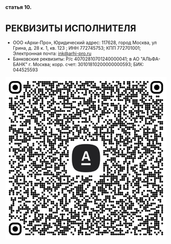 ### статья 10.
# РЕКВИЗИТЫ ИСПОЛНИТЕЛЯ

* ООО «Архи-Про», Юридический адрес: 117628, город Москва, ул Грина, д. 28 к. 1, кв. 123 ; ИНН 772745753; КПП 772701001; Электронная почта: ink@arhi-pro.ru
* Банковские реквизиты: Р/с 40702810701240000041; в АО "АЛЬФА-БАНК" г. Москва; корр. счет: 30101810200000000593; БИК: 044525593

![qr](./qr.png)
